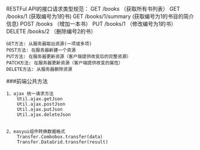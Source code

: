 
RESTFul API的接口请求类型规范：
  GET  /books （获取所有书列表）
  GET  /books/1 (获取编号为1的书)
  GET  /books/1/summary (获取编号为1的书目的简介信息)
  POST  /books （增加一本书）
  PUT  /books/1 （修改编号为1的书）
  DELETE  /books/2 （删除编号2的书）

    GET方法: 从服务器取出资源(一项或多项)
    POST方法: 在服务器新建一个资源
    PUT方法: 在服务器更新资源（客户端提供改变后的完整资源）
    PATCH方法: 在服务器更新资源（客户端提供改变的属性）
    DELETE方法: 从服务器删除资源



###前端公共方法
    
    1、ajax 统一请求方法
        Util.ajax.getJson
        Util.ajax.postJson
        Util.ajax.putJson
        Util.ajax.deleteJson
    
    
    2、easyui组件转换数据格式
        Transfer.Combobox.transfer(data)
        Transfer.DataGrid.transfer(result)
        